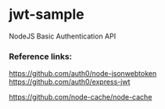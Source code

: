 # jwt-sample
NodeJS Basic Authentication API

### Reference links:
https://github.com/auth0/node-jsonwebtoken
https://github.com/auth0/express-jwt

https://github.com/node-cache/node-cache